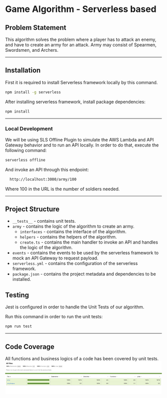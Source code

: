 # Game Algorithm - Serverless based

## Problem Statement

This algorithm solves the problem where a player has to attack an enemy, and have to create an army for an attack.
Army may consist of Spearmen, Swordsmen, and Archers.

___

## Installation

First it is required to install Serverless framework locally by this command.

```bash
npm install -g serverless
```

After installing serverless framework, install package dependencies:

```bash
npm install
```

___

### Local Development

We will be using SLS Offline Plugin to simulate the AWS Lambda and API Gateway behavior and to run an API locally. In order to do that, execute the following command:

```bash
serverless offline
```

And invoke an API through this endpoint:

```bash
  http://localhost:3000/army/100
```

Where 100 in the URL is the number of soldiers needed.

___

## Project Structure

* `__tests__` - contains unit tests.
* `army` - contains the logic of the algorithm to create an army.
  * `interfaces` - contains the interface of the algorithm.
  * `helpers` - contains the helpers of the algorithm.
  * `create.ts` - contains the main handler to invoke an API and handles the logic of the algorithm.
* `events` - contains the events to be used by the serverless framework to mock an API Gateway to request payload.
* `serverless.yml` - contains the configuration of the serverless framework.
* `package.json` - contains the project metadata and dependencies to be installed.

## Testing

Jest is configured in order to handle the Unit Tests of our algorithm.

Run this command in order to run the unit tests:

```bash
npm run test
```

___

## Code Coverage

All functions and business logics of a code has been covered by unit tests.
![alt text](code_coverage.png "Code Coverage")
